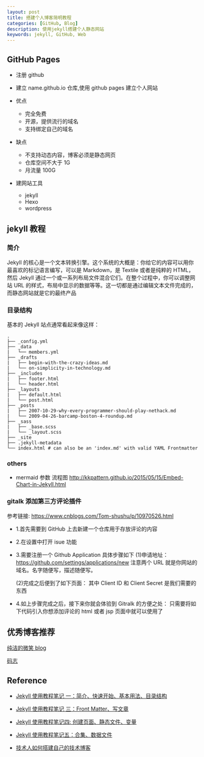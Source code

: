```yaml
---
layout: post
title: 搭建个人博客简明教程
categories: [GitHub, Blog]
description: 使用jekyll搭建个人静态网站
keywords: jekyll, GitHub, Web
---
```


## GitHub Pages

- 注册 github
- 建立 name.github.io 仓库,使用 github pages 建立个人网站
- 优点

  - 完全免费
  - 开源，提供流行的域名
  - 支持绑定自己的域名

- 缺点

  - 不支持动态内容，博客必须是静态网页
  - 仓库空间不大于 1G
  - 月流量 100G

- 建网站工具
  - jekyll
  - Hexo
  - wordpress

## jekyll 教程

### 简介

Jekyll 的核心是一个文本转换引擎。这个系统的大概是：你给它的内容可以用你最喜欢的标记语言编写，可以是 Markdown，是 Textile 或者是纯粹的 HTML，然后 Jekyll 通过一个或一系列布局文件混合它们。在整个过程中，你可以调整网站 URL 的样式，布局中显示的数据等等。这一切都是通过编辑文本文件完成的，而静态网站就是它的最终产品

### 目录结构

基本的 Jekyll 站点通常看起来像这样：

```{}
.
├── _config.yml
├── _data
|   └── members.yml
├── _drafts
|   ├── begin-with-the-crazy-ideas.md
|   └── on-simplicity-in-technology.md
├── _includes
|   ├── footer.html
|   └── header.html
├── _layouts
|   ├── default.html
|   └── post.html
├── _posts
|   ├── 2007-10-29-why-every-programmer-should-play-nethack.md
|   └── 2009-04-26-barcamp-boston-4-roundup.md
├── _sass
|   ├── _base.scss
|   └── _layout.scss
├── _site
├── .jekyll-metadata
└── index.html # can also be an 'index.md' with valid YAML Frontmatter

```
### others
* mermaid  参数 流程图
  http://kkpattern.github.io/2015/05/15/Embed-Chart-in-Jekyll.html


### gitalk 添加第三方评论插件

参考链接: <https://www.cnblogs.com/Tom-shushu/p/10970526.html>

- 1.首先需要到 GitHub 上去新建一个仓库用于存放评论的内容
- 2.在设置中打开 isue 功能
- 3.需要注册一个 Github Application 具体步骤如下
  (1)申请地址：<https://github.com/settings/applications/new>
  注意两个 URL 就是你网站的域名。名字随便写，描述随便写。

  (2)完成之后便到了如下页面：
  其中 Client ID 和 Client Secret 是我们需要的东西

- 4.如上步骤完成之后，接下来你就会体验到 Gitralk 的方便之处：
  只需要将如下代码引入你想添加评论的 html 或者 jsp 页面中就可以使用了

## 优秀博客推荐

[纯洁的微笑 blog](http://www.ityouknow.com/)

[码志](https://mazhuang.org/)

## Reference

- [Jekyll 使用教程笔记 一：简介、快速开始、基本用法、目录结构](https://juejin.im/post/5b235a1cf265da597568a97d)
- [Jekyll 使用教程笔记 三：Front Matter、写文章](https://juejin.im/post/5b3497ffe51d4558c5394a35)
- [Jekyll 使用教程笔记四: 创建页面、静态文件、变量](https://juejin.im/post/5b35b5e8e51d4558b64f3ab9)
- [Jekyll 使用教程笔记五：合集、数据文件](https://juejin.im/post/5b35ee5de51d455cd054c4d1)

- [技术人如何搭建自己的技术博客](http://www.ityouknow.com/other/2018/09/16/create-blog.html)
